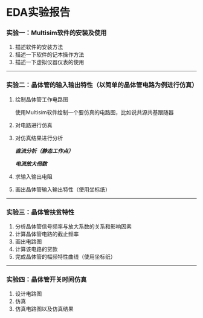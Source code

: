# EDA实验报告

### 实验一：Multisim软件的安装及使用

1. 描述软件的安装方法
2. 描述一下软件的记本操作方法
3. 描述一下虚拟仪器仪表的使用

---

### 实验二：晶体管的输入输出特性（以简单的晶体管电路为例进行仿真）

1. 绘制晶体管工作电路图

    使用Multisim软件绘制一个要仿真的电路图，比如说共源共基跟随器

2. 对电路进行仿真
3. 对仿真结果进行分析

    ***直流分析（静态工作点）***

    ***电流放大倍数***
4. 求输入输出电阻
5. 画出晶体管输入输出特性（使用坐标纸）

---

### 实验三：晶体管扶贫特性

1. 分析晶体管信号频率与放大系数的关系和影响因素
2. 计算晶体管电路的截止频率
3. 画出电路图
4. 计算该电路的贷款
5. 完成晶体管的幅频特性曲线（使用坐标纸）

---

### 实验四：晶体管开关时间仿真

1. 设计电路图
2. 仿真
3. 仿真电路图以及仿真结果